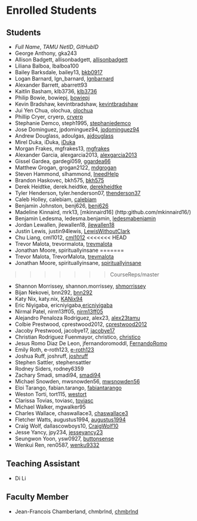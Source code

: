 # Enrolled Students


## Students

* _Full Name_, _TAMU NetID_, _GitHubID_
* George Anthony, gka243
* Allison Badgett, allisonbadgett, [allisonbadgett](https://github.com/allisonbadgett/)
* Liliana Balboa, lbalboa100
* Bailey Barksdale, bailey13, [bkb0917](https://github.com/bkb0917/)
* Logan Barnard, lgn_barnard, [lgnbarnard](https://github.com/lgnbarnard/)
* Alexander Barrett, abarrett93
* Kaitlin Basham, klb3736, [klb3736](https://github.com/klb3736/)
* Philip Bowie, bowiepj, [bowiepj](https://github.com/bowiepj/)
* Kevin Bradshaw, kevintbradshaw, [kevintbradshaw](https://github.com/kevintbradshaw/)
* Jui Yen Chua, olochua, [olochua](https://github.com/olochua)
* Phillip Cryer, cryerp, [cryerp](https://github.com/cryerp)
* Stephanie Demco, steph1995, [stephaniedemco](https://github.com/stephaniedemco)
* Jose Dominguez, jpdominguez94, [jpdominguez94](https://github.com/jpdominguez94)
* Andrew Douglass, adoulgas, [ajdouglass](https://github.com/ajdouglass/)
* Mirel Duka, iDuka, [iDuka](https://github.com//iDuka)
* Morgan Frakes, mgfrakes13, [mgfrakes](https://github.com/mgfrakes/)
* Alexander Garcia, alexgarcia2013, [alexgarcia2013](https://github.com/alexgarcia2013)
* Gissel Gardea, gardegi059, [ggardea66](https://github.com/ggardea66/)
* Matthew Grogan, grogan2122, [mdgrogan](https://github.com/mdgrogan/)
* Steven Hammond, slhammond, [IneedHelp](https://github.com/IneedHelp)
* Brandon Haskovec, bkh575, [bkh575](https://github.com/bkh575/)
* Derek Heidtke, derek.heidtke, [derekheidtke](https://github.com/derekheidtke/) 
* Tyler Henderson, tyler.henderson07, [thenderson37](https://github.com/thenderson37)
* Caleb Holley, calebiam, [calebiam](https://github.com/calebiam/)
* Benjamin Johnston, benj626, [benj626](https://github.com/benj626/)
* Madeline Kinnaird, mrk13, [mkinnaird16] (http:github.com/mkinnaird16/)
* Benjamin Ledesma, ledesma.benjamin, [ledesmabenjamin](https://github.com/ledesmabenjamin)
* Jordan Lewallen, jlewallen18, [jlewallen18](https://github.com/jlewallen18/)
* Justin Lewis, justin94lewis, [LewisWithoutClark](https://github.com/LewisWithoutClark)
* Chu Liang, cml1012, [cml1012](https://github.com/cml1012/)
<<<<<<< HEAD
* Trevor Malota, trevormalota, [trevmalota](https://github.com/trevmalota)
* Jonathan Moore, spirituallyinsane
=======
* Trevor Malota, TrevorMalota, [trevmalota](https://github.com/trevmalota/)
* Jonathan Moore, spirituallyinsane, [spirituallyinsane](https://github.com/spirituallyinsane/)
>>>>>>> CourseReps/master
* Shannon Morrissey, shannon.morrissey, [shmorrissey](https://github.com/shmorrissey)
* Bijan Nekovei, bnn292, [bnn292](https://github.com/bnn292)
* Katy Nix, katy.nix, [KANix94](https://github.com/KANix94)
* Eric Niyigaba, ericniyigaba,[ericniyigaba](https://github.com/ericniyigaba)
* Nirmal Patel, nirm13ff05, [nirm13ff05](https://github.com/nirm13ff05)
* Alejandro Penaloza Rodriguez, alex23, [alex23tamu](https://github.com/alex23tamu)
* Colbie Prestwood, cprestwood2012, [cprestwood2012](https://github.com/cprestwood2012)
* Jacoby Prestwood, jacobye17, [jacobye17](https://github.com/jacobye17)
* Christian Rodriguez Fuenmayor, christico, [christico](https://github.com/christico)
* Jesus Romo Diaz De Leon, jfernandoromoddl, [FernandoRomo](https://github.com/FernandoRomo)
* Emily Roth, e-roth123, [e-roth123](https://github.com/e-roth123/)
* Joshua Ruff, joshruff, [joshruff](https://github.com/joshruff/)
* Stephen Sattler, stephensattler
* Rodney Siders, rodney6359
* Zachary Smadi, smadi94, [smadi94](https://github.com/smadi94/)
* Michael Snowden, mwsnowden56, [mwsnowden56](https://github.com/mwsnowden56)
* Eloi Tarango, fabian.tarango, [fabiantarango](https://github.com/fabiantarango)
* Weston Torti, tort115, [westort](https://github.com/westort/)
* Clarissa Tovias, toviasc, [toviasc](https://github.com/toviasc/)
* Michael Walker, mgwalker95
* Charles Wallace, chaswallace3, [chaswallace3](https://github.com/chaswallace3/)
* Fletcher Watts, augustus1994, [augustus1994](https://github.com/augustus1994/)
* Craig Wolf, dallascowboys10, [CraigWolf10](https://github.com/CraigWolf10)
* Jesse Yancy, jpy234, [jesseyancy23](https://github.com/jesseyancy23)
* Seungwon Yoon, ysw0927, [buttonsense](https://github.com/buttonsense/)
* Wenkui Ren, ren0587, [wenku9332](https://github.com/wenku9332/)


## Teaching Assistant

* Di Li


## Faculty Member

* Jean-Francois Chamberland, chmbrlnd, [chmbrlnd](https://chmbrlnd.github.io/)
